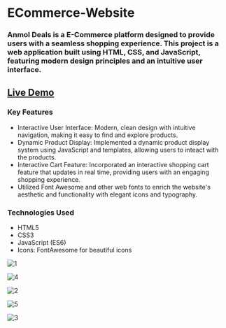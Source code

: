 # ECommerce-Website
### Anmol Deals is a E-Commerce platform designed to provide users with a seamless shopping experience. This project is a web application built using HTML, CSS, and JavaScript, featuring modern design principles and an intuitive user interface.

## [Live Demo](https://anmoldeals.netlify.app/)

### Key Features
* Interactive User Interface: Modern, clean design with intuitive navigation, making it easy to find and explore products.
* Dynamic Product Display: Implemented a dynamic product display system using JavaScript and templates, allowing users to inteact with the products.
* Interactive Cart Feature: Incorporated an interactive shopping cart feature that updates in real time, providing users with an engaging shopping experience.
* Utilized Font Awesome and other web fonts to enrich the website's aesthetic and functionality with elegant icons and typography.

### Technologies Used
* HTML5
* CSS3
* JavaScript (ES6)
* Icons: FontAwesome for beautiful icons


![1](https://github.com/user-attachments/assets/ef98fb86-e4da-4895-84d0-67c0b7ce80d5)

![4](https://github.com/user-attachments/assets/271e77ea-7c2f-4ec2-b97e-a42ce82bfb7c)

![2](https://github.com/user-attachments/assets/ffa17424-594f-4bae-949b-57e8c700145e)

![5](https://github.com/user-attachments/assets/8020f698-90da-42d8-a219-e63d89945c34)

![3](https://github.com/user-attachments/assets/c695bc5f-43cb-45f5-baea-be3314337328)



